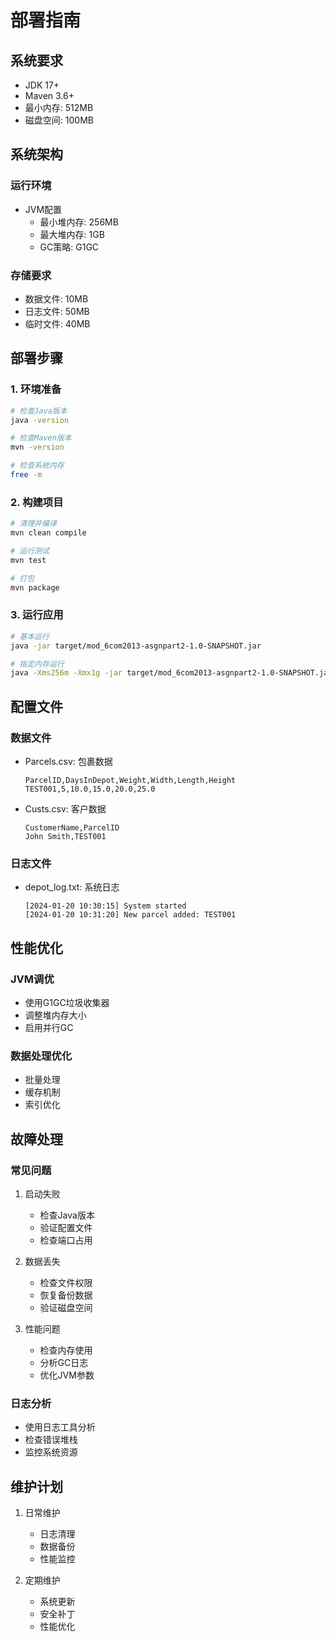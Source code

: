 # 部署指南

## 系统要求
- JDK 17+
- Maven 3.6+
- 最小内存: 512MB
- 磁盘空间: 100MB

## 系统架构
### 运行环境
- JVM配置
  - 最小堆内存: 256MB
  - 最大堆内存: 1GB
  - GC策略: G1GC

### 存储要求
- 数据文件: 10MB
- 日志文件: 50MB
- 临时文件: 40MB

## 部署步骤

### 1. 环境准备
```bash
# 检查Java版本
java -version

# 检查Maven版本
mvn -version

# 检查系统内存
free -m
```

### 2. 构建项目
```bash
# 清理并编译
mvn clean compile

# 运行测试
mvn test

# 打包
mvn package
```

### 3. 运行应用
```bash
# 基本运行
java -jar target/mod_6com2013-asgnpart2-1.0-SNAPSHOT.jar

# 指定内存运行
java -Xms256m -Xmx1g -jar target/mod_6com2013-asgnpart2-1.0-SNAPSHOT.jar
```

## 配置文件
### 数据文件
- Parcels.csv: 包裹数据
  ```csv
  ParcelID,DaysInDepot,Weight,Width,Length,Height
  TEST001,5,10.0,15.0,20.0,25.0
  ```
- Custs.csv: 客户数据
  ```csv
  CustomerName,ParcelID
  John Smith,TEST001
  ```

### 日志文件
- depot_log.txt: 系统日志
  ```
  [2024-01-20 10:30:15] System started
  [2024-01-20 10:31:20] New parcel added: TEST001
  ```

## 性能优化
### JVM调优
- 使用G1GC垃圾收集器
- 调整堆内存大小
- 启用并行GC

### 数据处理优化
- 批量处理
- 缓存机制
- 索引优化

## 故障处理
### 常见问题
1. 启动失败
   - 检查Java版本
   - 验证配置文件
   - 检查端口占用

2. 数据丢失
   - 检查文件权限
   - 恢复备份数据
   - 验证磁盘空间

3. 性能问题
   - 检查内存使用
   - 分析GC日志
   - 优化JVM参数

### 日志分析
- 使用日志工具分析
- 检查错误堆栈
- 监控系统资源

## 维护计划
1. 日常维护
   - 日志清理
   - 数据备份
   - 性能监控

2. 定期维护
   - 系统更新
   - 安全补丁
   - 性能优化 